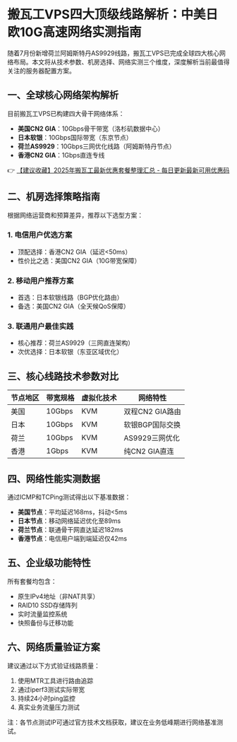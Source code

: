 # 搬瓦工VPS四大顶级线路解析：中美日欧10G高速网络实测指南

随着7月份新增荷兰阿姆斯特丹AS9929线路，搬瓦工VPS已完成全球四大核心网络布局。本文将从技术参数、机房选择、网络实测三个维度，深度解析当前最值得关注的服务器配置方案。

## 一、全球核心网络架构解析
目前搬瓦工VPS已构建四大骨干网络体系：
- **美国CN2 GIA**：10Gbps骨干带宽（洛杉矶数据中心）
- **日本软银**：10Gbps国际带宽（东京节点）
- **荷兰AS9929**：10Gbps三网优化线路（阿姆斯特丹节点） 
- **香港CN2 GIA**：1Gbps直连专线

👉 [【建议收藏】2025年搬瓦工最新优惠套餐整理汇总 - 每日更新最新可用优惠码](https://bit.ly/banwagon)

## 二、机房选择策略指南
根据网络运营商和预算差异，推荐以下选型方案：

### 1. 电信用户优选方案
- 顶配选择：香港CN2 GIA（延迟<50ms）
- 性价比之选：美国CN2 GIA（10G带宽保障）

### 2. 移动用户推荐方案
- 首选：日本软银线路（BGP优化路由）
- 备选：美国CN2 GIA（全天候QoS保障）

### 3. 联通用户最佳实践
- 核心推荐：荷兰AS9929（三网直连架构）
- 次优选择：日本软银（东亚区域优化）

## 三、核心线路技术参数对比
| 节点地区 | 带宽规格 | 虚拟化技术 | 网络特性               |
|----------|----------|------------|------------------------|
| 美国     | 10Gbps   | KVM        | 双程CN2 GIA路由        |
| 日本     | 10Gbps   | KVM        | 软银BGP国际交换        |
| 荷兰     | 10Gbps   | KVM        | AS9929三网优化         |
| 香港     | 1Gbps    | KVM        | 纯CN2 GIA直连          |

## 四、网络性能实测数据
通过ICMP和TCPing测试得出以下基准数据：
- **美国节点**：平均延迟168ms，抖动<5ms
- **日本节点**：移动网络延迟优化至89ms
- **荷兰节点**：联通骨干网直达延迟182ms
- **香港节点**：电信用户端到端延迟仅42ms

## 五、企业级功能特性
所有套餐均包含：
- 原生IPv4地址（非NAT共享）
- RAID10 SSD存储阵列
- 实时流量监控系统
- 快照备份与迁移功能

## 六、网络质量验证方案
建议通过以下方式验证线路质量：
1. 使用MTR工具进行路由追踪
2. 通过iperf3测试实际带宽
3. 持续24小时ping监控
4. 真实业务流量压力测试

注：各节点测试IP可通过官方技术文档获取，建议在业务低峰期进行网络基准测试。